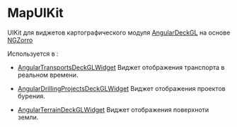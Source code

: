 # MapUIKit

UIKit для виджетов картографического модуля [AngularDeckGL](https://github.com/MrAmperage/AngularDeckGL) на основе [NGZorro](https://ng.ant.design/docs/introduce/en)

Используется в :

- [AngularTransportsDeckGLWidget](https://github.com/MrAmperage/AngularTransportsDeckGLWidget) Виджет отображения транспорта в реальном времени.

- [AngularDrillingProjectsDeckGLWidget](https://github.com/MrAmperage/AngularDrillingProjectsDeckGLWidget) Виджет отображения проектов бурения.

- [AngularTerrainDeckGLWidget](https://github.com/MrAmperage/AngularTerrainDeckGLWidget) Виджет отображения поверхноти земли.

